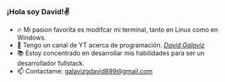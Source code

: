 ### ¡Hola soy David!✌  

- 🔥 Mi pasion favorita es modifcar mi terminal, tanto en Linux como en Windows.
- 👾 Tengo un canal de YT acerca de programación. *[David Galaviz](https://www.youtube.com/channel/UCe-5IeYXx1s-w5LtZ-5gBrQ)*
- 📚 Estoy concentrado en desarrollar mis habilidades para ser un desarrollador fullstack.
- 📫 Contactame: galavizgdavid899@gmail.com  
